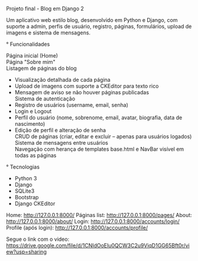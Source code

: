 Projeto final - Blog em Django 2

Um aplicativo web estilo blog, desenvolvido em Python e Django, com suporte a admin, perfis de usuário, registro, páginas, formulários, upload de imagens e sistema de mensagens.

  ° Funcionalidades

Página inicial (Home)  
Página "Sobre mim"  
Listagem de páginas do blog
  - Visualização detalhada de cada página  
  - Upload de imagens com suporte a CKEditor para texto rico  
  - Mensagem de aviso se não houver páginas publicadas  
Sistema de autenticação  
  - Registro de usuários (username, email, senha)  
  - Login e Logout  
  - Perfil do usuário (nome, sobrenome, email, avatar, biografia, data de nascimento)  
  - Edição de perfil e alteração de senha  
CRUD de páginas (criar, editar e excluir – apenas para usuários logados)  
Sistema de mensagens entre usuários  
Navegação com herança de templates base.html e NavBar visível em todas as páginas


  ° Tecnologias

- Python 3
- Django
- SQLite3
- Bootstrap
- Django CKEditor




Home: http://127.0.0.1:8000/
Páginas list: http://127.0.0.1:8000/pages/
About: http://127.0.0.1:8000/about/
Login: http://127.0.0.1:8000/accounts/login/
Profile (após login): http://127.0.0.1:8000/accounts/profile/

Segue o link com o video: 
https://drive.google.com/file/d/1CNIdOoElu0QCW3C2u9ViqD1GG65Bft0r/view?usp=sharing








